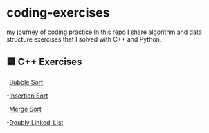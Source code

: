 # coding-exercises
my journey of coding practice
In this repo I share algorithm and data structure exercises that I solved with C++ and Python.
## 🟦 C++ Exercises
-[Bubble Sort](sorting/bubble_sort.cpp)

-[Insertion Sort](sorting/insertion_sort.cpp)

-[Merge Sort](sorting/merge_sort.cpp)

-[Doubly Linked_List](list/doubly_linked_list.cpp)
